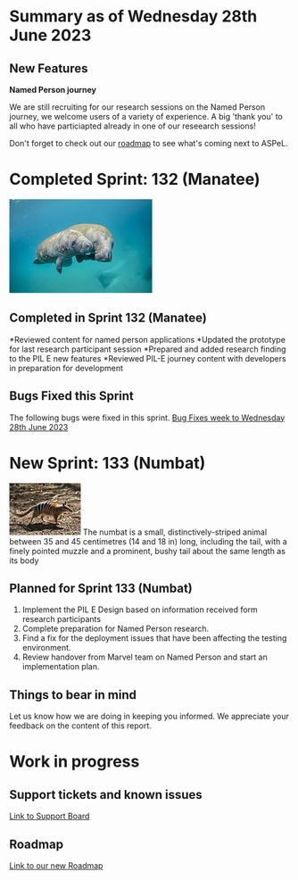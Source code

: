 # Summary as of Wednesday 28th June 2023

## New Features

**Named Person journey**

We are still recruiting for our research sessions on the Named Person journey, we welcome users of a variety of experience. A big 'thank you' to all who have particiapted already in one of our reseearch sessions!

Don't forget to check out our [roadmap](https://roadmap.prodpad.com/937455be-8d08-11ed-aa53-2a7db0eb1d9c) to see what's coming next to ASPeL.

# Completed Sprint: 132 (Manatee)
![Sam Farkas (NOAA Photo Library), CC BY 2.0 <https://creativecommons.org/licenses/by/2.0>, via Wikimedia Commons](graphs/manatee.jpeg)
## Completed in Sprint 132 (Manatee)
*Reviewed content for named person applications
*Updated the prototype for last research participant session
*Prepared and added research finding to the PIL E new features
*Reviewed PIL-E journey content with developers in preparation for development
  
 
## Bugs Fixed this Sprint
The following bugs were fixed in this sprint.
[Bug Fixes week to Wednesday 28th June 2023](graphs/bugs28062023.png)


# New Sprint: 133 (Numbat)

![Martin Pot (Martybugs at en.wikipedia), CC BY 3.0 <https://creativecommons.org/licenses/by/3.0>, via Wikimedia Commons](graphs/Numbat.jpg)
The numbat is a small, distinctively-striped animal between 35 and 45 centimetres (14 and 18 in) long, including the tail, with a finely pointed muzzle and a prominent, bushy tail about the same length as its body

## Planned for Sprint 133 (Numbat)
1) Implement the PIL E Design based on information received form research participants
2) Complete preparation for Named Person research.
3) Find a fix for the deployment issues that have been affecting the testing environment.
4) Review handover from Marvel team on Named Person and start an implementation plan.
   


## Things to bear in mind
Let us know how we are doing in keeping you informed. We appreciate your feedback on the content of this report.



# Work in progress

## Support tickets and known issues
[Link to Support Board](https://collaboration.homeoffice.gov.uk/jira/secure/RapidBoard.jspa?rapidView=1717)


## Roadmap

[Link to our new Roadmap](https://roadmap.prodpad.com/937455be-8d08-11ed-aa53-2a7db0eb1d9c)
